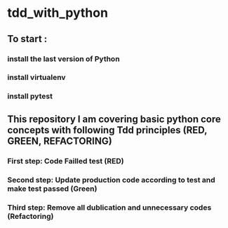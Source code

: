 # tdd_with_python
## To start : 
### install the last version of Python
### install virtualenv
### install pytest

## This repository I am covering basic python core concepts with following Tdd principles (RED, GREEN, REFACTORING)
### First step:  Code Failled test (RED)
### Second step: Update production code according to test and make test passed (Green)
### Third step: Remove all dublication and unnecessary codes (Refactoring)